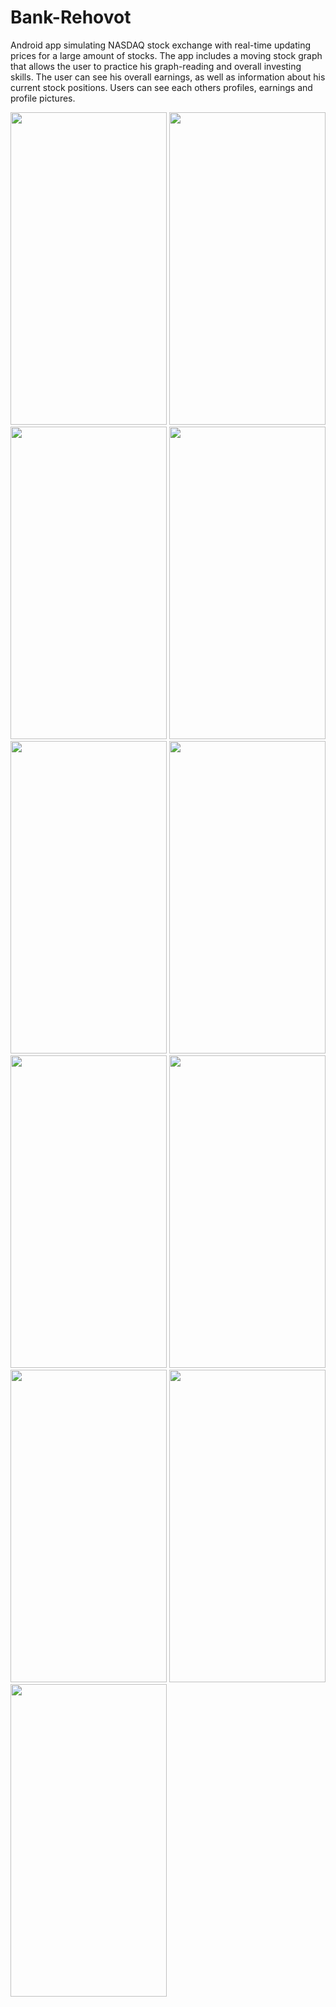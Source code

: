 # Bank-Rehovot
Android app simulating NASDAQ stock exchange with real-time updating prices for a large amount of stocks.
The app includes a moving stock graph that allows the user to practice his graph-reading and overall investing skills.
The user can see his overall earnings, as well as information about his current stock positions.
Users can see each others profiles, earnings and profile pictures.

<img src="https://github.com/Shon122/Bank-Rehovot/blob/master/login.jpeg" width="250" height="500"> <img src="https://github.com/Shon122/Bank-Rehovot/blob/master/register.jpeg" width="250" height="500">
<img src="https://github.com/Shon122/Bank-Rehovot/blob/master/homepage.jpeg" width="250" height="500">
<img src="https://github.com/Shon122/Bank-Rehovot/blob/master/users.jpeg" width="250" height="500">
<img src="https://github.com/Shon122/Bank-Rehovot/blob/master/stocks.jpeg" width="250" height="500">
<img src="https://github.com/Shon122/Bank-Rehovot/blob/master/profile.jpeg" width="250" height="500">
<img src="https://github.com/Shon122/Bank-Rehovot/blob/master/simpage.jpeg" width="250" height="500">
<img src="https://github.com/Shon122/Bank-Rehovot/blob/master/endsim.jpeg" width="250" height="500">
<img src="https://github.com/Shon122/Bank-Rehovot/blob/master/simgame.jpeg" width="250" height="500">
<img src="https://github.com/Shon122/Bank-Rehovot/blob/master/buystock.jpeg" width="250" height="500">
<img src="https://github.com/Shon122/Bank-Rehovot/blob/master/investlist.jpeg" width="250" height="500">



